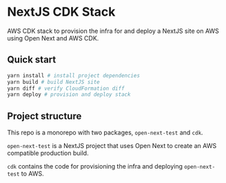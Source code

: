# NextJS CDK Stack

AWS CDK stack to provision the infra for and deploy a NextJS site on AWS using Open Next and AWS CDK.

## Quick start

```bash
yarn install # install project dependencies
yarn build # build NextJS site
yarn diff # verify CloudFormation diff
yarn deploy # provision and deploy stack
```

## Project structure

This repo is a monorepo with two packages, `open-next-test` and `cdk`.

`open-next-test` is a NextJS project that uses Open Next to create an AWS compatible production build.

`cdk` contains the code for provisioning the infra and deploying `open-next-test` to AWS.
